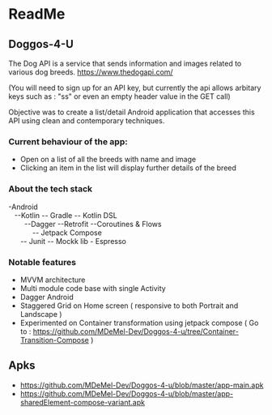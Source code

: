 # ReadMe

## Doggos-4-U

The Dog API is a service that sends information and images related to various dog breeds.
https://www.thedogapi.com/ 

(You will need to sign up for an API key, but currently the api allows arbitary keys such as : "ss" or even an empty header value in the GET call)

Objective was to create a list/detail Android application that accesses this API using clean and contemporary techniques.

### Current behaviour of the app:

- Open on a list of all the breeds with name and image
- Clicking an item in the list will display further details of the breed

### About the tech stack

-Android<br>
&nbsp; &nbsp;--Kotlin -- Gradle -- Kotlin DSL<br>
&nbsp; &nbsp; &nbsp; &nbsp; --Dagger --Retrofit --Coroutines & Flows<br>
&nbsp; &nbsp; &nbsp; &nbsp; &nbsp; &nbsp; -- Jetpack Compose<br>
&nbsp; &nbsp; &nbsp; -- Junit -- Mockk lib - Espresso

### Notable features

- MVVM architecture
- Multi module code base with single Activity
- Dagger Android
- Staggered Grid on Home screen ( responsive to both Portrait and Landscape )
- Experimented on Container transformation using jetpack compose ( Go to : https://github.com/MDeMel-Dev/Doggos-4-u/tree/Container-Transition-Compose )

## Apks

- https://github.com/MDeMel-Dev/Doggos-4-u/blob/master/app-main.apk
- https://github.com/MDeMel-Dev/Doggos-4-u/blob/master/app-sharedElement-compose-variant.apk
